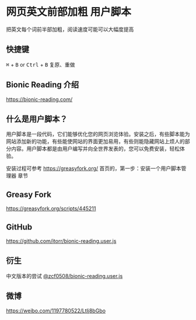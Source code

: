 # 网页英文前部加粗 用户脚本
把英文每个词前半部加粗，阅读速度可能可以大幅度提高

## 快捷键
<kbd>⌘</kbd>  + <kbd>B</kbd> or <kbd>Ctrl</kbd> + <kbd>B</kbd> 复原、重做

## Bionic Reading 介绍
https://bionic-reading.com/

## 什么是用户脚本？
用户脚本是一段代码，它们能够优化您的网页浏览体验。安装之后，有些脚本能为网站添加新的功能，有些能使网站的界面更加易用，有些则能隐藏网站上烦人的部分内容。用户脚本都是由用户编写并向全世界发表的，您可以免费安装，轻松体验。

安装过程可参考 https://greasyfork.org/ 首页的，第一步：安装一个用户脚本管理器 章节

## Greasy Fork
https://greasyfork.org/scripts/445211

## GitHub
https://github.com/itorr/bionic-reading.user.js

## 衍生
中文版本的尝试 [@zcf0508/bionic-reading.user.js](https://github.com/zcf0508/bionic-reading.user.js)

## 微博
https://weibo.com/1197780522/LtIj8bGbo
